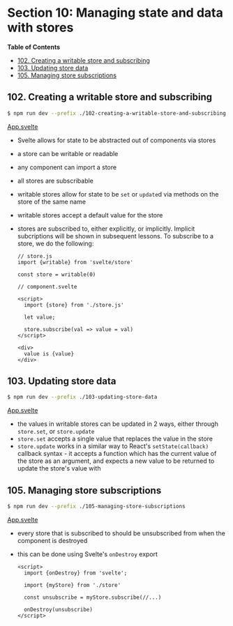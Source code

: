 # Section 10: Managing state and data with stores


<!-- START doctoc generated TOC please keep comment here to allow auto update -->
<!-- DON'T EDIT THIS SECTION, INSTEAD RE-RUN doctoc TO UPDATE -->
**Table of Contents**

- [102. Creating a writable store and subscribing](#102-creating-a-writable-store-and-subscribing)
- [103. Updating store data](#103-updating-store-data)
- [105. Managing store subscriptions](#105-managing-store-subscriptions)

<!-- END doctoc generated TOC please keep comment here to allow auto update -->

## 102. Creating a writable store and subscribing

```bash
$ npm run dev --prefix ./102-creating-a-writable-store-and-subscribing
```

[App.svelte](./102-creating-a-writable-store-and-subscribing/src/App.svelte)

- Svelte allows for state to be abstracted out of components via stores
- a store can be writable or readable
- any component can import a store
- all stores are subscribable
- writable stores allow for state to be `set` or `update`d via methods on the
    store of the same name
- writable stores accept a default value for the store
- stores are subscribed to, either explicitly, or implicitly. Implicit
    subcriptions will be shown in subsequent lessons. To subscribe to a store,
    we do the following:

    ```svelte
    // store.js
    import {writable} from 'svelte/store'

    const store = writable(0)

    // component.svelte

    <script>
      import {store} from './store.js'

      let value;

      store.subscribe(val => value = val)
    </script>

    <div>
      value is {value}
    </div>
    ```

## 103. Updating store data

```bash
$ npm run dev --prefix ./103-updating-store-data
```

[App.svelte](./103-updating-store-data/src/App.svelte)

- the values in writable stores can be updated in 2 ways, either through
    `store.set`, or `store.update`
- `store.set` accepts a single value that replaces the value in the store
- `store.update` works in a similar way to React's `setState(callback)` callback
    syntax - it accepts a function which has the current value of the store as
    an argument, and expects a new value to be returned to update the store's
    value with

## 105. Managing store subscriptions

```bash
$ npm run dev --prefix ./105-managing-store-subscriptions
```

[App.svelte](./105-managing-store-subscriptions/src/App.svelte)

- every store that is subscribed to should be unsubscribed from when the
    component is destroyed
- this can be done using Svelte's `onDestroy` export

    ```svelte
    <script>
      import {onDestroy} from 'svelte';

      import {myStore} from './store'

      const unsubscribe = myStore.subscribe(//...)

      onDestroy(unsubscribe)
    </script>
    ```

